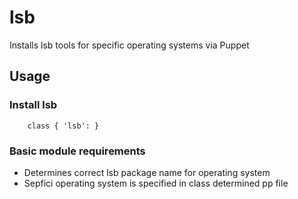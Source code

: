 # lsb

Installs lsb tools for specific operating systems via Puppet

## Usage

### Install lsb

```
    class { 'lsb': }
```

### Basic module requirements

* Determines correct lsb package name for operating system
* Sepfici operating system is specified in class determined pp file
